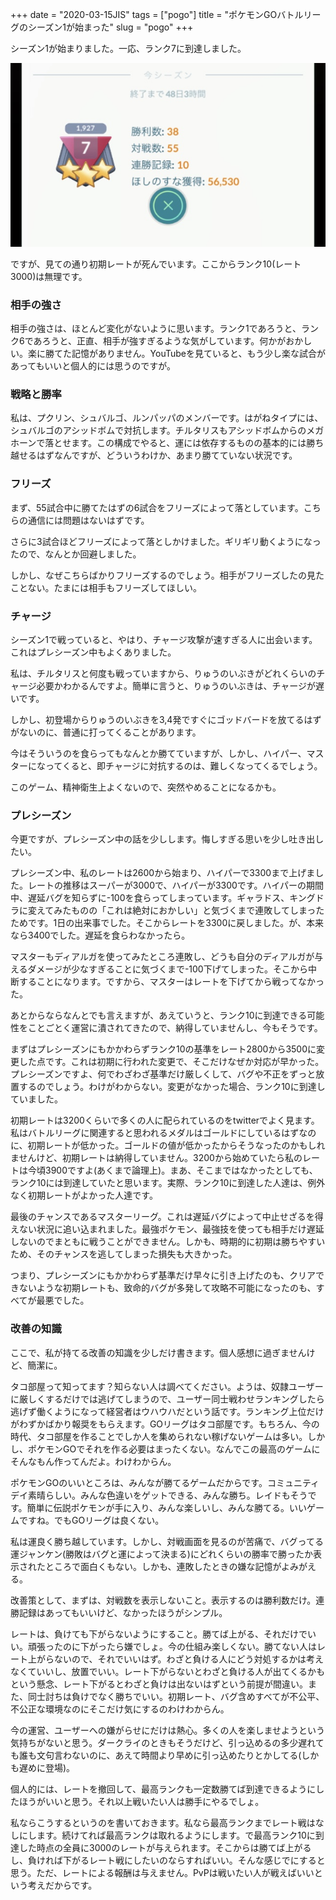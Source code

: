 +++
date = "2020-03-15JIS"
tags = ["pogo"]
title = "ポケモンGOバトルリーグのシーズン1が始まった"
slug = "pogo"
+++

シーズン1が始まりました。一応、ランク7に到達しました。

![](https://github.com/syui/mstdn.page/raw/master/img/mastodon/media_attachments/files/000/000/128/small/ef460b556a8cbc6b.jpg)

ですが、見ての通り初期レートが死んでいます。ここからランク10(レート3000)は無理です。

### 相手の強さ

相手の強さは、ほとんど変化がないように思います。ランク1であろうと、ランク6であろうと、正直、相手が強すぎるような気がしています。何かがおかしい。楽に勝てた記憶がありません。YouTubeを見ていると、もう少し楽な試合があってもいいと個人的には思うのですが。

### 戦略と勝率

私は、プクリン、シュバルゴ、ルンパッパのメンバーです。はがねタイプには、シュバルゴのアシッドボムで対抗します。チルタリスもアシッドボムからのメガホーンで落とせます。この構成でやると、運には依存するものの基本的には勝ち越せるはずなんですが、どういうわけか、あまり勝てていない状況です。

### フリーズ

まず、55試合中に勝てたはずの6試合をフリーズによって落としています。こちらの通信には問題はないはずです。

さらに3試合ほどフリーズによって落としかけました。ギリギリ動くようになったので、なんとか回避しました。

しかし、なぜこちらばかりフリーズするのでしょう。相手がフリーズしたの見たことない。たまには相手もフリーズしてほしい。

### チャージ

シーズン1で戦っていると、やはり、チャージ攻撃が速すぎる人に出会います。これはプレシーズン中もよくありました。

私は、チルタリスと何度も戦っていますから、りゅうのいぶきがどれくらいのチャージ必要かわかるんですよ。簡単に言うと、りゅうのいぶきは、チャージが遅いです。

しかし、初登場からりゅうのいぶきを3,4発ですぐにゴッドバードを放てるはずがないのに、普通に打ってくることがあります。

今はそういうのを食らってもなんとか勝てていますが、しかし、ハイパー、マスターになってくると、即チャージに対抗するのは、難しくなってくるでしょう。

このゲーム、精神衛生上よくないので、突然やめることになるかも。

### プレシーズン

今更ですが、プレシーズン中の話を少しします。悔しすぎる思いを少し吐き出したい。

プレシーズン中、私のレートは2600から始まり、ハイパーで3300まで上げました。レートの推移はスーパーが3000で、ハイパーが3300です。ハイパーの期間中、遅延バグを知らずに-100を食らってしまっています。ギャラドス、キングドラに変えてみたものの「これは絶対におかしい」と気づくまで連敗してしまったためです。1日の出来事でした。そこからレートを3300に戻しました。が、本来なら3400でした。遅延を食らわなかったら。

マスターもディアルガを使ってみたところ連敗し、どうも自分のディアルガが与えるダメージが少なすぎることに気づくまで-100下げてしまった。そこから中断することになります。ですから、マスターはレートを下げてから戦ってなかった。

あとからならなんとでも言えますが、あえていうと、ランク10に到達できる可能性をことごとく運営に潰されてきたので、納得していませんし、今もそうです。

まずはプレシーズンにもかかわらずランク10の基準をレート2800から3500に変更した点です。これは初期に行われた変更で、そこだけなぜか対応が早かった。プレシーズンですよ、何でわざわざ基準だけ厳しくして、バグや不正をずっと放置するのでしょう。わけがわからない。変更がなかった場合、ランク10に到達していました。

初期レートは3200くらいで多くの人に配られているのをtwitterでよく見ます。私はバトルリーグに関連すると思われるメダルはゴールドにしているはずなのに、初期レートが低かった。ゴールドの値が低かったからそうなったのかもしれませんけど、初期レートは納得していません。3200から始めていたら私のレートは今頃3900ですよ(あくまで論理上)。まあ、そこまではなかったとしても、ランク10には到達していたと思います。実際、ランク10に到達した人達は、例外なく初期レートがよかった人達です。

最後のチャンスであるマスターリーグ。これは遅延バグによって中止せざるを得えない状況に追い込まれました。最強ポケモン、最強技を使っても相手だけ遅延しないのでまともに戦うことができません。しかも、時期的に初期は勝ちやすいため、そのチャンスを逃してしまった損失も大きかった。

つまり、プレシーズンにもかかわらず基準だけ早々に引き上げたのも、クリアできないような初期レートも、致命的バグが多発して攻略不可能になったのも、すべてが最悪でした。

### 改善の知識

ここで、私が持てる改善の知識を少しだけ書きます。個人感想に過ぎませんけど、簡潔に。

タコ部屋って知ってます？知らない人は調べてください。ようは、奴隷ユーザーに厳しくするだけでは逃げてしまうので、ユーザー同士戦わせランキングしたら逃げず働くようになって経営者はウハウハだという話です。ランキング上位だけがわずかばかり報奨をもらえます。GOリーグはタコ部屋です。もちろん、今の時代、タコ部屋を作ることでしか人を集められない稼げないゲームは多い。しかし、ポケモンGOでそれを作る必要はまったくない。なんでこの最高のゲームにそんなもん作ってんだよ。わけわからん。

ポケモンGOのいいところは、みんなが勝てるゲームだからです。コミュニティデイ素晴らしい。みんな色違いをゲットできる、みんな勝ち。レイドもそうです。簡単に伝説ポケモンが手に入り、みんな楽しいし、みんな勝てる。いいゲームですね。でもGOリーグは良くない。

私は運良く勝ち越しています。しかし、対戦画面を見るのが苦痛で、バグってる運ジャンケン(勝敗はバグと運によって決まる)にどれくらいの勝率で勝ったか表示されたところで面白くもない。しかも、連敗したときの嫌な記憶がよみがえる。

改善策として、まずは、対戦数を表示しないこと。表示するのは勝利数だけ。連勝記録はあってもいいけど、なかったほうがシンプル。

レートは、負けても下がらないようにすること。勝てば上がる、それだけでいい。頑張ったのに下がったら嫌でしょ。今の仕組み楽しくない。勝てない人はレート上がらないので、それでいいはず。わざと負ける人にどう対処するかは考えなくていいし、放置でいい。レート下がらないとわざと負ける人が出てくるかもという懸念、レート下がるとわざと負けは出ないはずという前提が間違い。また、同士討ちは負けでなく勝ちでいい。初期レート、バグ含めすべてが不公平、不公正な環境なのにそこだけ気にするのわけわからん。

今の運営、ユーザーへの嫌がらせにだけは熱心。多くの人を楽しませようという気持ちがないと思う。ダークライのときもそうだけど、引っ込めるの多少遅れても誰も文句言わないのに、あえて時間より早めに引っ込めたりとかしてる(しかも遅めに登場)。

個人的には、レートを撤回して、最高ランクも一定数勝てば到達できるようにしたほうがいいと思う。それ以上戦いたい人は勝手にやるでしょ。

私ならこうするというのを書いておきます。私なら最高ランクまでレート戦はなしにします。続けてれば最高ランクは取れるようにします。で最高ランク10に到達した時点の全員に3000のレートが与えられます。そこからは勝てば上がるし、負ければ下がるレート戦にしたいのならすればいい。そんな感じでにすると思う。ただ、レートによる報酬は与えません。PvPは戦いたい人が戦えばいいという考えだからです。

